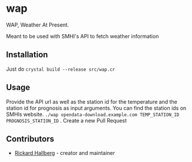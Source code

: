 # wap

WAP, Weather At Present. 

Meant to be used with SMHI's API to fetch weather information

## Installation

Just do `crystal build --release src/wap.cr`

## Usage

Provide the API url as well as the station id for the temperature and the station id for prognosis as input arguments. You can find the station ids on SMHIs website.
`./wap opendata-download.example.com TEMP_STATION_ID PROGNOSIS_STATION_ID`
. Create a new Pull Request

## Contributors

- [Rickard Hallberg](https://github.com/RHallberg) - creator and maintainer
